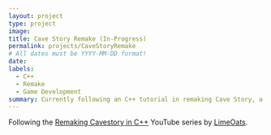 ```yaml
---
layout: project
type: project
image: 
title: Cave Story Remake (In-Progress)
permalink: projects/CaveStoryRemake
# All dates must be YYYY-MM-DD format!
date:
labels:
  - C++
  - Remake
  - Game Development
summary: Currently following an C++ tutorial in remaking Cave Story, a platform adventure game.
---
```


Following the [Remaking Cavestory in C++](https://www.youtube.com/playlist?list=PLNOBk_id22bw6LXhrGfhVwqQIa-M2MsLa) YouTube series by [LimeOats](https://github.com/Limeoats/cavestory-development).

